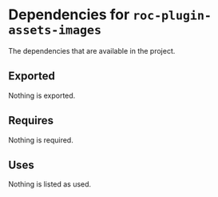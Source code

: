 # Dependencies for `roc-plugin-assets-images`

The dependencies that are available in the project.

## Exported
Nothing is exported.

## Requires
Nothing is required.

## Uses
Nothing is listed as used.
